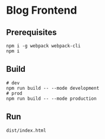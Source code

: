 # Blog Frontend

## Prerequisites
```
npm i -g webpack webpack-cli
npm i
```

## Build 
```
# dev
npm run build -- --mode development
# prod
npm run build -- --mode production
```

## Run
```
dist/index.html
```